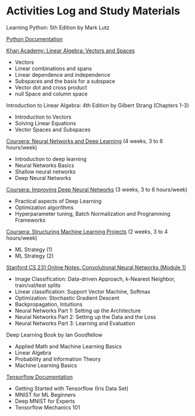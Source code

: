 # Activities Log and Study Materials

Learning Python: 5th Edition by Mark Lutz

[Python Documentation](https://docs.python.org/3/tutorial/index.html)

[Khan Academy: Linear Algebra: Vectors and Spaces](https://www.khanacademy.org/math/linear-algebra/vectors-and-spaces)
* Vectors
* Linear combinations and spans
* Linear dependence and independence
* Subspaces and the basis for a subspace
* Vector dot and cross product
* null Space and column space

Introduction to Linear Algebra: 4th Edition by Gilbert Strang (Chapters 1-3)
* Introduction to Vectors
* Solving Linear Equations
* Vector Spaces and Subspaces

[Coursera: Neural Networks and Deep Learning](https://www.coursera.org/learn/convolutional-neural-networks/home/welcome)
(4 weeks, 3 to 6 hours/week)
* Introduction to deep learning
* Neural Networks Basics
* Shallow neural networks
* Deep Neural Networks

[Coursera: Improving Deep Neural Networks](https://www.coursera.org/learn/convolutional-neural-networks/home/welcome)
(3 weeks, 3 to 6 hours/week)
* Practical aspects of Deep Learning
* Optimization algorithms
* Hyperparameter tuning, Batch Normalization and Programming Frameworks

[Coursera: Structuring Machine Learning Projects](https://www.coursera.org/learn/convolutional-neural-networks/home/welcome)
(2 weeks, 3 to 4 hours/week)
* ML Strategy (1)
* ML Strategy (2)

[Stanford CS 231 Online Notes: Convolutional Neural Networks (Module 1)](http://cs231n.github.io)
* Image Classification: Data-driven Approach, k-Nearest Neighbor, train/val/test splits
* Linear classification: Support Vector Machine, Softmax
* Optimization: Stochastic Gradient Descent
* Backpropagation, Intuitions
* Neural Networks Part 1: Setting up the Architecture
* Neural Networks Part 2: Setting up the Data and the Loss
* Neural Networks Part 3: Learning and Evaluation

Deep Learning Book by Ian Goodfellow
* Applied Math and Machine Learning Basics
* Linear Algebra
* Probability and Information Theory
* Machine Learning Basics

[Tensorflow Documentation](https://www.tensorflow.org/get_started/)
* Getting Started with Tensorflow (Iris Data Set)
* MNIST for ML Beginners
* Deep MNIST for Experts
* Tensorflow Mechanics 101
